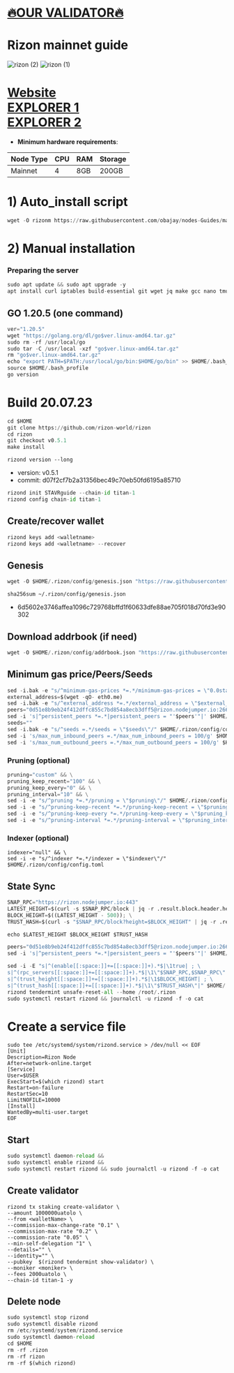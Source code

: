 [🔥OUR VALIDATOR🔥](https://restake.app/rizon/rizonvaloper1w7ayxavsjahthtkfdzs8gp75htn30gxru4pmzk)
=

# Rizon mainnet guide
![rizon (2)](https://user-images.githubusercontent.com/44331529/180607172-a7f5cf1f-d1e7-4e9c-b3a0-a51871c2992d.png)
![rizon (1)](https://user-images.githubusercontent.com/44331529/180607173-f918aff4-499b-4996-bc2c-3f1fd5bc3d6f.png)

[Website](https://rizon.world/) \
[EXPLORER 1](https://explorer.stavr.tech/Rizon/staking) \
[EXPLORER 2](https://www.mintscan.io/rizon/validators)
=
- **Minimum hardware requirements**:

| Node Type |CPU | RAM  | Storage  | 
|-----------|----|------|----------|
| Mainnet   |   4| 8GB  | 200GB    |



# 1) Auto_install script
```python
wget -O rizonm https://raw.githubusercontent.com/obajay/nodes-Guides/main/Projects/Rizon/rizonm && chmod +x rizonm && ./rizonm
```

# 2) Manual installation

### Preparing the server
```python
sudo apt update && sudo apt upgrade -y
apt install curl iptables build-essential git wget jq make gcc nano tmux htop nvme-cli pkg-config libssl-dev libleveldb-dev tar clang bsdmainutils ncdu unzip libleveldb-dev -y
```

## GO 1.20.5 (one command)
```python
ver="1.20.5"
wget "https://golang.org/dl/go$ver.linux-amd64.tar.gz"
sudo rm -rf /usr/local/go
sudo tar -C /usr/local -xzf "go$ver.linux-amd64.tar.gz"
rm "go$ver.linux-amd64.tar.gz"
echo "export PATH=$PATH:/usr/local/go/bin:$HOME/go/bin" >> $HOME/.bash_profile
source $HOME/.bash_profile
go version
```
# Build 20.07.23
```python
cd $HOME
git clone https://github.com/rizon-world/rizon
cd rizon
git checkout v0.5.1
make install
```
`rizond version --long`
- version: v0.5.1
- commit: d07f2cf7b2a31356bec49c70eb50fd6195a85710

```python
rizond init STAVRguide --chain-id titan-1
rizond config chain-id titan-1
```

## Create/recover wallet
```python
rizond keys add <walletname>
rizond keys add <walletname> --recover
```
## Genesis
```python
wget -O $HOME/.rizon/config/genesis.json "https://raw.githubusercontent.com/rizon-world/mainnet/master/genesis.json"
```
`sha256sum ~/.rizon/config/genesis.json`
+ 6d5602e3746affea1096c729768bffd1f60633dfe88ae705f018d70fd3e90302

## Download addrbook (if need)
```python
wget -O $HOME/.rizon/config/addrbook.json "https://raw.githubusercontent.com/obajay/nodes-Guides/main/Projects/Rizon/addrbook.json"
```

## Minimum gas price/Peers/Seeds
```python
sed -i.bak -e "s/^minimum-gas-prices *=.*/minimum-gas-prices = \"0.0stake\"/;" ~/.rizon/config/app.toml
external_address=$(wget -qO- eth0.me)
sed -i.bak -e "s/^external_address *=.*/external_address = \"$external_address:26656\"/" $HOME/.rizon/config/config.toml
peers="0d51e8b9eb24f412dffc855c7bd854a8ecb3dff5@rizon.nodejumper.io:26656,92cd9bce4ec61a604ed7f7939105f483b68ea048@194.163.138.18:26656,b0e0bc65b4e9536eb56be4234e13f89c948a7c00@95.216.53.29:26656,f4147035f0cf892e942fe90a30bfc11a5b79bbea@168.119.240.200:47656,c55405a7a3ec1c6e1a893da7b3b482c5a74510df@173.249.44.140:26656,f9709f8c600c0e4a8a94cdb459e5ffe6d995a846@135.181.141.47:27656,14d18fef71c49a2950fba8ee25dc7702e1617010@65.108.108.42:26656,d208e886b3cee6474e48e134b3b4eca021d0e3c7@135.181.92.35:26656,2c0c07397755173d0aac6b927b981c9c12cafee4@135.181.96.158:26656,87b7bf580d08a069215f1dfc673a04b8bea3c437@65.21.94.220:16656,bfb77f894a951b467ffe1b1582a80054365b74ed@3.34.202.70:26656,b31ca1aa2cdf94b67630db1aaaf9a0ae64e44de7@65.108.130.189:26546,7437502688c0a088ecbfea277208f4eea1559e19@3.19.28.197:26656,36bc15ab8c1da911c14600d744b55e4af1ad8465@65.21.192.108:3090,35894de11b6d9ad326e1b7e82597dc89fafb3a5c@141.95.104.132:26656,0c6945b9dabd07f876f6ceb49888f22d34836d63@65.108.71.166:40656,6215c75f7353cccf226c7f7dbf3e173e4ecf7493@65.108.229.163:26656,150ab30efa957f4d78870cfb71c35fdd39cadd92@173.208.208.218:26656,83132dbfc5d2ffefb281434bd4aaef2f22439c5f@167.86.81.247:26656,4c3c0db4f660754132b543e1e4f20c648fd09525@136.49.122.190:26656,dc1f7fd216e1744caf4528386c5f6523e5ceeafa@65.108.98.228:26656,bb9c13f674f0f6579204c46be64802941ce26b40@65.108.11.161:36656,b3552be6ea1253410ebdc196ea2ad58422a3d319@31.7.207.16:40056,eca9124949dbb5155662eed91279760398fee00a@157.230.19.169:26656,ae1476777536e2be26507c4fbcf86b67540adb64@3.38.110.37:26656,71723b7f68af6570faf3b4745c8ce7432fd71c6e@142.132.152.187:11256,6ed9f2bf392b8c5549038007b80b12c500b105bd@51.195.234.88:2818,83c9cdc2db2b4eff4acc9cd7d664ad5ae6191080@3.38.142.63:26656,d89d96fd7aa1d5a184e2133d23dccb77f4a2e7a2@152.32.133.115:26676,4cfa1b8dfaf769285e5b8ee50b1b6565ba377901@13.125.254.28:26656,8cf465f058a9149f93f17fbb2b78a970e28214c6@65.108.140.2:26656,e08af7a66001edcc333d9b81398c257a9848d9a0@3.37.198.87:26656,ba73927a073d15fe0cbb80d7ff8660f72e73a492@3.38.109.37:26656,5852e539885c739cb36358e153c4025eb64fb01b@178.154.215.8:26656,426ea40a314df2879b6df1353e602137bcd69db7@65.21.88.252:28656,1a4ae2676b35c8f69e05dc5a89481540ca1470b7@195.201.106.36:26456,a753c4006779083aa8e9f6151bcf905351d85482@167.235.74.214:26656,443cc554b0d66f56082a490888ba81d972d47795@46.226.128.217:27656,6892d93153d9b13547982c6dc8d741084b599cea@3.210.29.92:26656,46a93373cf2720b077bd5b54e618d2db2685db94@144.126.136.37:26656,7fbf2f466df738891239b3c6a63898158ff1ef53@78.46.109.249:26656,e9a67088e89350acad50d89a521413605e942674@95.217.224.124:26666,8bb5c158e167305517733efda61082761ef9f555@135.181.57.209:24456,4b0a5f620970d6483c891d0883556155475d2fd9@138.201.30.152:26756,3dc3dc5954fb91bd790e8f307bd2a15adb2cc4db@217.79.252.58:26656,93c18ea1e84a3cacff6a861b350bf471b0638886@49.12.132.166:22256,3a99abdb437cf94ad755d96dcff328f32e68d282@65.21.136.58:56656,2801f595ccfb3cbed6d0fac55b2ec592c07b25d1@173.249.29.13:26656,2f1d8dd43d4ddb2b13b09511a0c18c90bfea534b@135.181.221.21:26656,81e55181d61a8d302b2f2f0a7720868fcbf7aa3f@52.78.54.7:26656,738e43d0adcf83060b298c45dcfaa5dd80014387@83.149.119.145:26656,e5aa800dbe1c1aa79caac701c69a7bdec5658262@8.219.137.18:26656,19f512844ed468330e868a5f436b188b5d0e62fa@5.161.54.226:26651,23dceeadd80dc99a59643bc7483d320c75f8b616@185.163.64.143:26656,3bd2cd72b827eba23009ae789d54aaf928c1f40d@3.37.16.163:26656,f30943bbc28bd3b94222b9749aa4b940f846b298@65.108.202.213:26656,8abf316257a264dc8744dee6be4981cfbbcaf4e4@3.36.42.3:26656,69d9dac0e7fe1e130e15016dd16be4b6f94f74c2@95.216.242.158:26766,60fb4dc175cbfd494f5e22c30ef1ae828ba26bfd@75.119.153.230:26656,5ae9b4d09f24b958720db03884f3687735bb6c60@15.164.219.113:26656,9b51b91fda0d1785fa03b4af1c3e36e53710850e@54.71.212.53:26656,6f50c0ac8df2586d3e8874f0043044b162378b40@52.78.116.1:26656,886a265607bd403a9646b5a3630f781d2d002478@159.69.171.132:26656,0c71edcd2f445679a9133bd8f59f65aa8d64852c@94.250.203.6:26676,8773ea296b9a68365af6a1e036ea6afdbeacf995@144.76.63.67:26109,e6433b244e34eb908d78c7a8cc864886c8e3c222@89.147.108.106:26656,d3ca96e62a701823195f345242b05816cfaeef9b@50.18.50.12:26656,3a78a701c045b40f2ba32fafd08fd6bd61e98c50@185.190.142.249:26656,af160a23a4070c3c2a1442a1fcb8937deb3c823f@18.216.106.203:26656,08d403fdb5c1862452fc4ddbf361007e1f95ad37@159.69.159.234:26656,4fae0139f072873e52b383a6e40534b2430eb1ae@31.7.196.9:26656,21c4d3d02746eaadf06afe9378f0dcf4f7660dfb@176.191.97.120:26656,0085e1f076717a5a1ce689ad99e6f5a22848659c@138.201.128.228:26666,805aba78d4f722695a1c77286c54d832aa37f314@65.108.106.172:36656,83212d4a5f0f2c0e072bab9e080ef0b892bec874@51.79.250.218:26656,618e9cdbb2ed7b07180984ee6adfe640676bbe70@65.108.99.254:26656,4c624c28b4144ed680d36f5e600f8a0c20d00d2f@135.181.142.206:26656,98365caa7d02d2ca11e58dc74522d2aa601eaf28@162.55.98.45:26444,58051c2fa300fbf816cc8e14a9f6c2d0013e09c8@13.36.72.182:28756,ca34f3c6c97f62f3cbbb7d00afc064c251d2b2af@95.179.208.31:26656,12a96839dfa68697c5c9b9728a3556af68cbf88a@15.164.212.255:26656,5c9692e80f475dd3eec1dd1a146b64db7b34445c@35.84.105.189:26656,8e99fc05313df741a0a7d86244bf4ab26a6202f4@15.164.219.196:26656,31456276cb6b87237ea3160ae9e7bf6c7c0ca5af@65.108.138.66:46656,0b33857e2156d74e355180dc4db6fb2fd80638b0@146.19.24.184:26656,bbcc62acee2672bf0ff947bd9057015c7c1787a3@31.7.207.245:28856,d7485b803d9750e11d20c0246ec6df7328b7e552@65.21.201.244:26866,40ebbce225506dec222854c6025593ce14c11eae@13.125.242.1:26656,358bf6432cc57a8fcd7ccf165dab7fae8e15e0b1@118.70.186.130:30656,e96a7a56c2f05b52270854246761f6cc6c434287@13.209.212.78:26656,50435cc01c9629b31013bcee4bb7f2276bb6513c@3.115.224.9:26656,8a9940980c6cf5c8b9c7639286202d8cab615d61@54.177.81.121:26656,8c6926383d9891d5e66c425762527fe0bfc0db08@13.124.216.13:26656,77fc91330de5a3f91c0a75d1b4ffdfa41be49111@15.165.237.238:26656,8e5079b569265990ce7ab1ea4688ee9372c264f9@135.181.219.115:26656,2089139e906255cb477869363a6106f99b9c41ed@65.21.200.6:28656,f28efad2d76857c2606f00bee014346481734ea0@116.203.29.116:46668,7575e45f006f558f15d2dcd26b68de88d580dced@144.2.71.66:46668"
sed -i 's|^persistent_peers *=.*|persistent_peers = "'$peers'"|' $HOME/.rizon/config/config.toml
seeds=""
sed -i.bak -e "s/^seeds =.*/seeds = \"$seeds\"/" $HOME/.rizon/config/config.toml
sed -i 's/max_num_inbound_peers =.*/max_num_inbound_peers = 100/g' $HOME/.rizon/config/config.toml
sed -i 's/max_num_outbound_peers =.*/max_num_outbound_peers = 100/g' $HOME/.rizon/config/config.toml
```
### Pruning (optional)
```python
pruning="custom" && \
pruning_keep_recent="100" && \
pruning_keep_every="0" && \
pruning_interval="10" && \
sed -i -e "s/^pruning *=.*/pruning = \"$pruning\"/" $HOME/.rizon/config/app.toml && \
sed -i -e "s/^pruning-keep-recent *=.*/pruning-keep-recent = \"$pruning_keep_recent\"/" $HOME/.rizon/config/app.toml && \
sed -i -e "s/^pruning-keep-every *=.*/pruning-keep-every = \"$pruning_keep_every\"/" $HOME/.rizon/config/app.toml && \
sed -i -e "s/^pruning-interval *=.*/pruning-interval = \"$pruning_interval\"/" $HOME/.rizon/config/app.toml
```
### Indexer (optional)
```    
indexer="null" && \
sed -i -e "s/^indexer *=.*/indexer = \"$indexer\"/" $HOME/.rizon/config/config.toml
```
## State Sync
```python
SNAP_RPC="https://rizon.nodejumper.io:443"
LATEST_HEIGHT=$(curl -s $SNAP_RPC/block | jq -r .result.block.header.height); \
BLOCK_HEIGHT=$((LATEST_HEIGHT - 500)); \
TRUST_HASH=$(curl -s "$SNAP_RPC/block?height=$BLOCK_HEIGHT" | jq -r .result.block_id.hash)

echo $LATEST_HEIGHT $BLOCK_HEIGHT $TRUST_HASH

peers="0d51e8b9eb24f412dffc855c7bd854a8ecb3dff5@rizon.nodejumper.io:26656"
sed -i 's|^persistent_peers *=.*|persistent_peers = "'$peers'"|' $HOME/.rizon/config/config.toml

sed -i -E "s|^(enable[[:space:]]+=[[:space:]]+).*$|\1true| ; \
s|^(rpc_servers[[:space:]]+=[[:space:]]+).*$|\1\"$SNAP_RPC,$SNAP_RPC\"| ; \
s|^(trust_height[[:space:]]+=[[:space:]]+).*$|\1$BLOCK_HEIGHT| ; \
s|^(trust_hash[[:space:]]+=[[:space:]]+).*$|\1\"$TRUST_HASH\"|" $HOME/.rizon/config/config.toml
rizond tendermint unsafe-reset-all --home /root/.rizon
sudo systemctl restart rizond && journalctl -u rizond -f -o cat
```
# Create a service file

	sudo tee /etc/systemd/system/rizond.service > /dev/null << EOF
	[Unit]
	Description=Rizon Node
	After=network-online.target
	[Service]
	User=$USER
	ExecStart=$(which rizond) start
	Restart=on-failure
	RestartSec=10
	LimitNOFILE=10000
	[Install]
	WantedBy=multi-user.target
	EOF

## Start
```python
sudo systemctl daemon-reload &&
sudo systemctl enable rizond &&
sudo systemctl restart rizond && sudo journalctl -u rizond -f -o cat
```
## Create validator


    rizond tx staking create-validator \
    --amount 1000000uatolo \
    --from <walletName> \
    --commission-max-change-rate "0.1" \
    --commission-max-rate "0.2" \
    --commission-rate "0.05" \
    --min-self-delegation "1" \
    --details="" \
    --identity="" \
    --pubkey  $(rizond tendermint show-validator) \
    --moniker <moniker> \
    --fees 2000uatolo \
    --chain-id titan-1 -y


## Delete node
```python
sudo systemctl stop rizond
sudo systemctl disable rizond
rm /etc/systemd/system/rizond.service
sudo systemctl daemon-reload
cd $HOME
rm -rf .rizon
rm -rf rizon
rm -rf $(which rizond)
```

